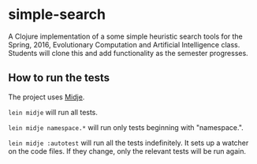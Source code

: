 # simple-search

A Clojure implementation of a some simple heuristic search tools for the Spring, 2016, Evolutionary Computation and Artificial Intelligence class. Students will clone this and add functionality as the semester progresses.

## How to run the tests

The project uses [Midje](https://github.com/marick/Midje/).

`lein midje` will run all tests.

`lein midje namespace.*` will run only tests beginning with "namespace.".

`lein midje :autotest` will run all the tests indefinitely. It sets up a
watcher on the code files. If they change, only the relevant tests will be
run again.

